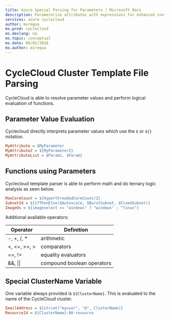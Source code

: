 ```yaml
---
title: Azure Special Parsing for Parameters | Microsoft Docs
description: Parameterize attributes with expressions for enhanced configurability.
services: azure cyclecloud
author: mvrequa
ms.prod: cyclecloud
ms.devlang: na
ms.topic: conceptual
ms.date: 08/01/2018
ms.author: mirequa
---
```


# CycleCloud Cluster Template File Parsing

CycleCloud is able to resolve parameter values and perform logical evaluation
of functions.

## Parameter Value Evaluation

Cyclecloud directly interprets parameter values which use the `$` or `${}` notation.

```ini
MyAttribute = $MyParameter
MyAttribute2 = ${MyParameter2}
MyAttributeList = $Param1, $Param2 
```

## Functions using Parameters

Cyclecloud template parser is able to perform math and do ternary logic analysis
as seen below.

```ini
MaxCoreCount = ${HyperthreadedCoreCount/2}
SubnetId = ${ifThenElse($Autoscale, $BurstSubnet, $FixedSubnet)}
ImageOs = ${imageselect == "windows" ? "windows" : "linux"}
```

Additional available operators:

Operator | Definition
------ | ----------
-, +, /, * | arithmetic
<, <=, >=, > | comparators
==, != | equality evaluators
&&, \|\| | compound boolean operators

## Special ClusterName Variable

One variable always provided is `${ClusterName}`. This is evaluated to the name
of the CycleCloud cluster.

```ini
EmailAddress = ${strcat("myuser", "@", ClusterName)}
ResourceId = ${ClusterName}-00-resource
```
